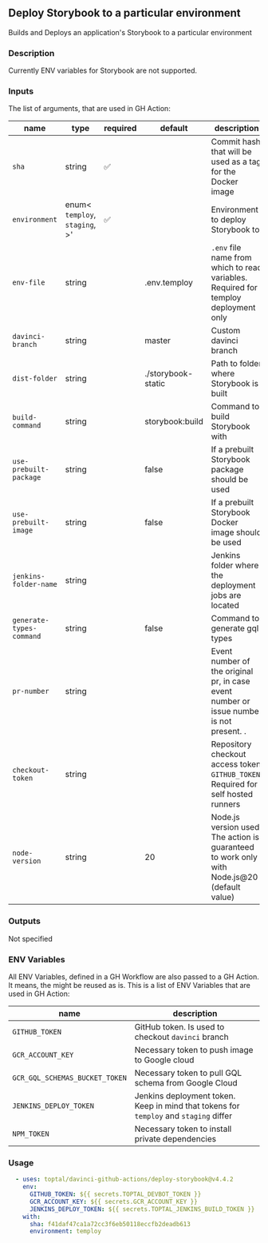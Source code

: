 ## Deploy Storybook to a particular environment

Builds and Deploys an application's Storybook to a particular environment

### Description

Currently ENV variables for Storybook are not supported.

### Inputs

The list of arguments, that are used in GH Action:

| name                     | type                                       | required | default            | description                                                                                 |
| ------------------------ | ------------------------------------------ | -------- | ------------------ | ------------------------------------------------------------------------------------------- |
| `sha`                    | string                                     | ✅        |                    | Commit hash that will be used as a tag for the Docker image                                 |
| `environment`            | enum<<br/>`temploy`,<br/>`staging`,<br/>>' | ✅        |                    | Environment to deploy Storybook to                                                          |
| `env-file`               | string                                     |          | .env.temploy       | `.env` file name from which to read variables. Required for temploy deployment only         |
| `davinci-branch`         | string                                     |          | master             | Custom davinci branch                                                                       |
| `dist-folder`            | string                                     |          | ./storybook-static | Path to folder where Storybook is built                                                     |
| `build-command`          | string                                     |          | storybook:build    | Command to build Storybook with                                                             |
| `use-prebuilt-package`   | string                                     |          | false              | If a prebuilt Storybook package should be used                                              |
| `use-prebuilt-image`     | string                                     |          | false              | If a prebuilt Storybook Docker image should be used                                         |
| `jenkins-folder-name`    | string                                     |          |                    | Jenkins folder where the deployment jobs are located                                        |
| `generate-types-command` | string                                     |          | false              | Command to generate gql types                                                               |
| `pr-number`              | string                                     |          |                    | Event number of the original pr, in case event number or issue number is not present. .     |
| `checkout-token`         | string                                     |          |                    | Repository checkout access token `GITHUB_TOKEN`. Required for self hosted runners           |
| `node-version`           | string                                     |          | 20                 | Node.js version used. The action is guaranteed to work only with Node.js@20 (default value) |

### Outputs

Not specified

### ENV Variables

All ENV Variables, defined in a GH Workflow are also passed to a GH Action. It means, the might be reused as is.
This is a list of ENV Variables that are used in GH Action:

| name                           | description                                                                           |
| ------------------------------ | ------------------------------------------------------------------------------------- |
| `GITHUB_TOKEN`                 | GitHub token. Is used to checkout `davinci` branch                                    |
| `GCR_ACCOUNT_KEY`              | Necessary token to push image to Google cloud                                         |
| `GCR_GQL_SCHEMAS_BUCKET_TOKEN` | Necessary token to pull GQL schema from Google Cloud                                  |
| `JENKINS_DEPLOY_TOKEN`         | Jenkins deployment token. Keep in mind that tokens for `temploy` and `staging` differ |
| `NPM_TOKEN`                    | Necessary token to install private dependencies                                       |

### Usage

```yaml
  - uses: toptal/davinci-github-actions/deploy-storybook@v4.4.2
    env:
      GITHUB_TOKEN: ${{ secrets.TOPTAL_DEVBOT_TOKEN }}
      GCR_ACCOUNT_KEY: ${{ secrets.GCR_ACCOUNT_KEY }}
      JENKINS_DEPLOY_TOKEN: ${{ secrets.TOPTAL_JENKINS_BUILD_TOKEN }}
    with:
      sha: f41daf47ca1a72cc3f6eb50118eccfb2deadb613
      environment: temploy
```
